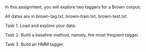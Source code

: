 In this assignment, you will explore two taggers for a Brown corpus.

All datas are in brown-tag.txt, brown-train.txt, brown-test.txt.

Task 1. Load and explore your data.

Task 2. Build a baseline method, namely, the most frequent tagger.

Task 3. Build an HMM tagger. 